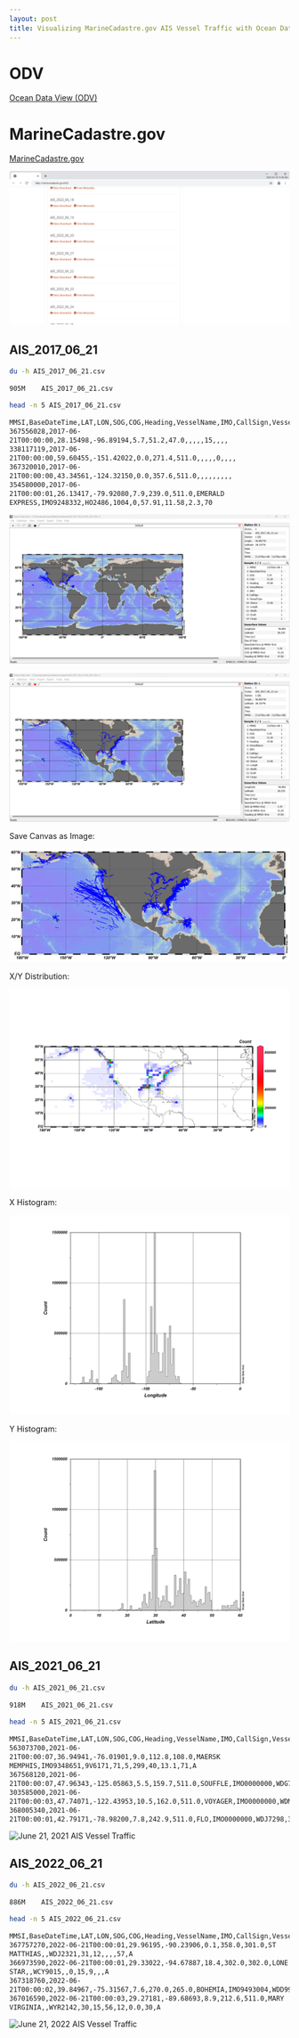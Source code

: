 ```yaml
---
layout: post
title: Visualizing MarineCadastre.gov AIS Vessel Traffic with Ocean Data View (ODV)
---
```


# ODV

[Ocean Data View (ODV)](https://odv.awi.de/)

# MarineCadastre.gov

[MarineCadastre.gov](https://marinecadastre.gov/)

![MarineCadastre.gov Vessel Traffic Data](/images/ODV/MarineCadastre-gov-Vessel-Traffic-Data.png)

## AIS_2017_06_21

```bash
du -h AIS_2017_06_21.csv
```

```
905M    AIS_2017_06_21.csv
```

```bash
head -n 5 AIS_2017_06_21.csv
```

```
MMSI,BaseDateTime,LAT,LON,SOG,COG,Heading,VesselName,IMO,CallSign,VesselType,Status,Length,Width,Draft,Cargo
367556028,2017-06-21T00:00:00,28.15498,-96.89194,5.7,51.2,47.0,,,,,15,,,,
338117119,2017-06-21T00:00:00,59.60455,-151.42022,0.0,271.4,511.0,,,,,0,,,,
367320010,2017-06-21T00:00:00,43.34561,-124.32150,0.0,357.6,511.0,,,,,,,,,
354580000,2017-06-21T00:00:01,26.13417,-79.92080,7.9,239.0,511.0,EMERALD EXPRESS,IMO9248332,HO2486,1004,0,57.91,11.58,2.3,70
```

![June 21, 2017 AIS Vessel Traffic](/images/ODV/AIS_2017_06_21_ODV.png)

![June 21, 2017 AIS Vessel Traffic for CONUS](/images/ODV/AIS_2017_06_21_ODV_CONUS.png)

Save Canvas as Image:

![Save Canvas as Image](/images/ODV/AIS_2017_06_21_Canvas.png)

X/Y Distribution:

![X/Y Distribution](/images/ODV/AIS_2017_06_21_XY_distribution.png)

X Histogram:

![X Histogram](/images/ODV/AIS_2017_06_21_X_Histogram.png)

Y Histogram:

![Y Histogram](/images/ODV/AIS_2017_06_21_Y_Histogram.png)

## AIS_2021_06_21

```bash
du -h AIS_2021_06_21.csv
```

```
918M    AIS_2021_06_21.csv
```

```bash
head -n 5 AIS_2021_06_21.csv
```

```
MMSI,BaseDateTime,LAT,LON,SOG,COG,Heading,VesselName,IMO,CallSign,VesselType,Status,Length,Width,Draft,Cargo,TransceiverClass
563073700,2021-06-21T00:00:07,36.94941,-76.01901,9.0,112.8,108.0,MAERSK MEMPHIS,IMO9348651,9V6171,71,5,299,40,13.1,71,A
367568120,2021-06-21T00:00:07,47.96343,-125.05863,5.5,159.7,511.0,SOUFFLE,IMO0000000,WDG7519,36,,10,3,,,B
303585000,2021-06-21T00:00:03,47.74071,-122.43953,10.5,162.0,511.0,VOYAGER,IMO0000000,WDM2014,37,,28,7,,,B
368005340,2021-06-21T00:00:01,42.79171,-78.98200,7.8,242.9,511.0,FLO,IMO0000000,WDJ7298,36,,13,6,,,B
```

![June 21, 2021 AIS Vessel Traffic](/images/ODV/AIS_2021_06_21_ODV.png)

## AIS_2022_06_21

```bash
du -h AIS_2022_06_21.csv
```

```
886M    AIS_2022_06_21.csv
```

```bash
head -n 5 AIS_2022_06_21.csv
```

```
MMSI,BaseDateTime,LAT,LON,SOG,COG,Heading,VesselName,IMO,CallSign,VesselType,Status,Length,Width,Draft,Cargo,TransceiverClass
367757270,2022-06-21T00:00:01,29.96195,-90.23906,0.1,358.0,301.0,ST MATTHIAS,,WDJ2321,31,12,,,,57,A
366973590,2022-06-21T00:00:01,29.33022,-94.67887,18.4,302.0,302.0,LONE STAR,,WCY9015,,0,15,9,,,A
367318760,2022-06-21T00:00:02,39.84967,-75.31567,7.6,270.0,265.0,BOHEMIA,IMO9493004,WDD9977,31,0,30,10,4.0,32,A
367016590,2022-06-21T00:00:03,29.27181,-89.68693,8.9,212.6,511.0,MARY VIRGINIA,,WYR2142,30,15,56,12,0.0,30,A
```

![June 21, 2022 AIS Vessel Traffic](/images/ODV/AIS_2021_06_22_ODV.png)

